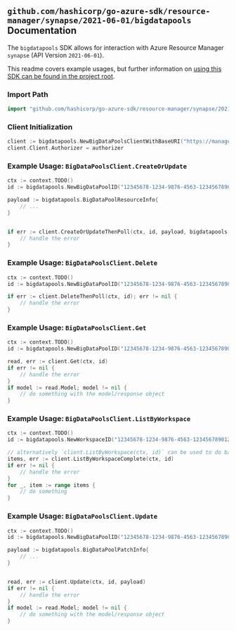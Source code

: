 
## `github.com/hashicorp/go-azure-sdk/resource-manager/synapse/2021-06-01/bigdatapools` Documentation

The `bigdatapools` SDK allows for interaction with Azure Resource Manager `synapse` (API Version `2021-06-01`).

This readme covers example usages, but further information on [using this SDK can be found in the project root](https://github.com/hashicorp/go-azure-sdk/tree/main/docs).

### Import Path

```go
import "github.com/hashicorp/go-azure-sdk/resource-manager/synapse/2021-06-01/bigdatapools"
```


### Client Initialization

```go
client := bigdatapools.NewBigDataPoolsClientWithBaseURI("https://management.azure.com")
client.Client.Authorizer = authorizer
```


### Example Usage: `BigDataPoolsClient.CreateOrUpdate`

```go
ctx := context.TODO()
id := bigdatapools.NewBigDataPoolID("12345678-1234-9876-4563-123456789012", "example-resource-group", "workspaceName", "bigDataPoolName")

payload := bigdatapools.BigDataPoolResourceInfo{
	// ...
}


if err := client.CreateOrUpdateThenPoll(ctx, id, payload, bigdatapools.DefaultCreateOrUpdateOperationOptions()); err != nil {
	// handle the error
}
```


### Example Usage: `BigDataPoolsClient.Delete`

```go
ctx := context.TODO()
id := bigdatapools.NewBigDataPoolID("12345678-1234-9876-4563-123456789012", "example-resource-group", "workspaceName", "bigDataPoolName")

if err := client.DeleteThenPoll(ctx, id); err != nil {
	// handle the error
}
```


### Example Usage: `BigDataPoolsClient.Get`

```go
ctx := context.TODO()
id := bigdatapools.NewBigDataPoolID("12345678-1234-9876-4563-123456789012", "example-resource-group", "workspaceName", "bigDataPoolName")

read, err := client.Get(ctx, id)
if err != nil {
	// handle the error
}
if model := read.Model; model != nil {
	// do something with the model/response object
}
```


### Example Usage: `BigDataPoolsClient.ListByWorkspace`

```go
ctx := context.TODO()
id := bigdatapools.NewWorkspaceID("12345678-1234-9876-4563-123456789012", "example-resource-group", "workspaceName")

// alternatively `client.ListByWorkspace(ctx, id)` can be used to do batched pagination
items, err := client.ListByWorkspaceComplete(ctx, id)
if err != nil {
	// handle the error
}
for _, item := range items {
	// do something
}
```


### Example Usage: `BigDataPoolsClient.Update`

```go
ctx := context.TODO()
id := bigdatapools.NewBigDataPoolID("12345678-1234-9876-4563-123456789012", "example-resource-group", "workspaceName", "bigDataPoolName")

payload := bigdatapools.BigDataPoolPatchInfo{
	// ...
}


read, err := client.Update(ctx, id, payload)
if err != nil {
	// handle the error
}
if model := read.Model; model != nil {
	// do something with the model/response object
}
```
